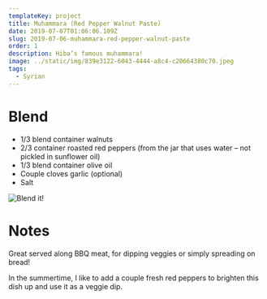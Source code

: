```yaml
---
templateKey: project
title: Muhammara (Red Pepper Walnut Paste)
date: 2019-07-07T01:06:06.109Z
slug: 2019-07-06-muhammara-red-pepper-walnut-paste
order: 1
description: Hiba’s famous muhammara!
image: ../static/img/839e3122-6043-4444-a8c4-c20664380c70.jpeg
tags:
  - Syrian
---
```


# Blend

- 1/3 blend container walnuts
- 2/3 container roasted red peppers (from the jar that uses water – not pickled in sunflower oil)
- 1/3 blend container olive oil
- Couple cloves garlic (optional)
- Salt

![Blend it!](/img/8e657390-4b8f-4fc4-ba5f-bd1389d9cdf9.jpeg)

# Notes

Great served along BBQ meat, for dipping veggies or simply spreading on bread!

In the summertime, I like to add a couple fresh red peppers to brighten this dish up and use it as a veggie dip.
